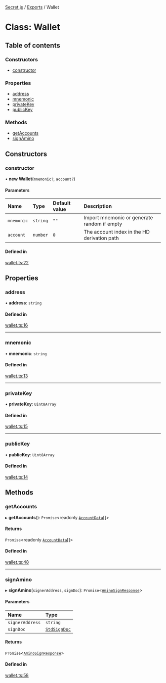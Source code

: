 [Secret.js](../README.md) / [Exports](../modules.md) / Wallet

# Class: Wallet

## Table of contents

### Constructors

- [constructor](Wallet.md#constructor)

### Properties

- [address](Wallet.md#address)
- [mnemonic](Wallet.md#mnemonic)
- [privateKey](Wallet.md#privatekey)
- [publicKey](Wallet.md#publickey)

### Methods

- [getAccounts](Wallet.md#getaccounts)
- [signAmino](Wallet.md#signamino)

## Constructors

### constructor

• **new Wallet**(`mnemonic?`, `account?`)

#### Parameters

| Name | Type | Default value | Description |
| :------ | :------ | :------ | :------ |
| `mnemonic` | `string` | `""` | Import mnemonic or generate random if empty |
| `account` | `number` | `0` | The account index in the HD derivation path |

#### Defined in

[wallet.ts:22](https://github.com/scrtlabs/secret.js/blob/839fe3d/src/wallet.ts#L22)

## Properties

### address

• **address**: `string`

#### Defined in

[wallet.ts:16](https://github.com/scrtlabs/secret.js/blob/839fe3d/src/wallet.ts#L16)

___

### mnemonic

• **mnemonic**: `string`

#### Defined in

[wallet.ts:13](https://github.com/scrtlabs/secret.js/blob/839fe3d/src/wallet.ts#L13)

___

### privateKey

• **privateKey**: `Uint8Array`

#### Defined in

[wallet.ts:15](https://github.com/scrtlabs/secret.js/blob/839fe3d/src/wallet.ts#L15)

___

### publicKey

• **publicKey**: `Uint8Array`

#### Defined in

[wallet.ts:14](https://github.com/scrtlabs/secret.js/blob/839fe3d/src/wallet.ts#L14)

## Methods

### getAccounts

▸ **getAccounts**(): `Promise`<readonly [`AccountData`](../interfaces/AccountData.md)[]\>

#### Returns

`Promise`<readonly [`AccountData`](../interfaces/AccountData.md)[]\>

#### Defined in

[wallet.ts:48](https://github.com/scrtlabs/secret.js/blob/839fe3d/src/wallet.ts#L48)

___

### signAmino

▸ **signAmino**(`signerAddress`, `signDoc`): `Promise`<[`AminoSignResponse`](../interfaces/AminoSignResponse.md)\>

#### Parameters

| Name | Type |
| :------ | :------ |
| `signerAddress` | `string` |
| `signDoc` | [`StdSignDoc`](../interfaces/StdSignDoc.md) |

#### Returns

`Promise`<[`AminoSignResponse`](../interfaces/AminoSignResponse.md)\>

#### Defined in

[wallet.ts:58](https://github.com/scrtlabs/secret.js/blob/839fe3d/src/wallet.ts#L58)
